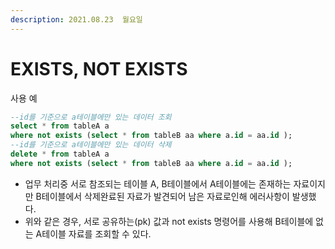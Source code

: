 ```yaml
---
description: 2021.08.23  월요일
---
```


# EXISTS, NOT EXISTS

사용 예

```sql
--id를 기준으로 a테이블에만 있는 데이터 조회
select * from tableA a 
where not exists (select * from tableB aa where a.id = aa.id ); 
--id를 기준으로 a테이블에만 있는 데이터 삭제
delete * from tableA a 
where not exists (select * from tableB aa where a.id = aa.id ); 
```

* 업무 처리중 서로 참조되는 테이블 A, B테이블에서 A테이블에는 존재하는 자료이지만 B테이블에서 삭제완료된 자료가 발견되어 남은 자료로인해 에러사항이 발생했다.
* 위와 같은 경우, 서로 공유하는\(pk\) 값과 not exists 명령어를 사용해 B테이블에 없는 A테이블 자료를 조회할 수 있다.

